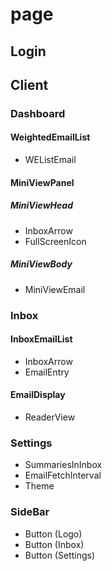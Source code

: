 <!-- Markmap https://marketplace.visualstudio.com/items?itemName=gera2ld.markmap-vscode -->

# page

## Login

## Client

### Dashboard

#### WeightedEmailList

- WEListEmail

#### MiniViewPanel

##### MiniViewHead

- InboxArrow
- FullScreenIcon

##### MiniViewBody

- MiniViewEmail

### Inbox

#### InboxEmailList

- InboxArrow
- EmailEntry

#### EmailDisplay

- ReaderView

### Settings

- SummariesInInbox
- EmailFetchInterval
- Theme

### SideBar

- Button (Logo)
- Button (Inbox)
- Button (Settings)
